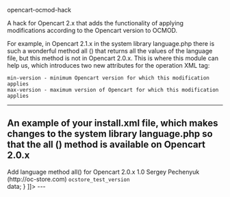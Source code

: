opencart-ocmod-hack

A hack for Opencart 2.x that adds the functionality of applying modifications according to the Opencart version to OCMOD.

For example, in Opencart 2.1.x in the system library language.php there is such a wonderful method all () that returns all the values ​​of the language file, but this method is not in Opencart 2.0.x. This is where this module can help us, which introduces two new attributes for the operation XML tag:

    min-version - minimum Opencart version for which this modification applies
    max-version - maximum version of Opencart for which this modification applies
---
An example of your install.xml file, which makes changes to the system library language.php so that the all () method is available on Opencart 2.0.x
---
<?xml version="1.0" encoding="utf-8"?>
<modification>
    <name>Add language method all() for Opencart 2.0.x</name>
    <version>1.0</version>
    <author>Sergey Pechenyuk (http://oc-store.com)</author>
	  <code>ocstore_test_version</code>
	  <file path="system/library/language.php">	
		  <operation min-version="2.0.0" max-version="2.0.3.1">
			  <search trim="true"><![CDATA[public function load($filename) {]]></search>
			  <add position="before" trim="true"><![CDATA[
				  public function all() {
					  return $this->data;
				  }
			  ]]></add>
		  </operation>
	  </file>
</modification>
---
